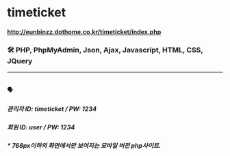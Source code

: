 # timeticket


#### http://eunbinzz.dothome.co.kr/timeticket/index.php


### 🛠 PHP, PhpMyAdmin, Json, Ajax, Javascript, HTML, CSS, JQuery
----------
</br>
🗣

##### 관리자 ID: timeticket / PW: 1234    
##### 회원 ID: user / PW: 1234

##### * 768px이하의 화면에서만 보여지는 모바일 버전 php사이트.
